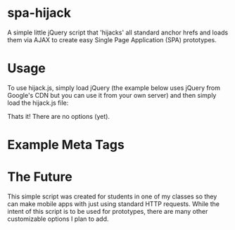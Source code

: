 spa-hijack
==========

A simple little jQuery script that 'hijacks' all standard anchor hrefs and loads them via AJAX to create easy Single Page Application (SPA) prototypes.


Usage
==========

To use hijack.js, simply load jQuery (the example below uses jQuery from Google's CDN but you can use it from your own server) and then simply load the hijack.js file:
<script src="http://ajax.googleapis.com/ajax/libs/jquery/1.9.1/jquery.min.js"></script>
<script src="hijack.js"></script>

Thats it! There are no options (yet).


Example Meta Tags
==========

<meta name="viewport" content="initial-scale=1, maximum-scale=1, user-scalable=no, width=device-width">
<meta name="viewport" content="initial-scale=1, maximum-scale=1, user-scalable=no" media="(device-height: 568px)">
<meta name="apple-mobile-web-app-capable" content="yes" />
<meta name="apple-mobile-web-app-status-bar-style" content="black" />


The Future
==========

This simple script was created for students in one of my classes so they can make mobile apps with just using standard HTTP requests. While the intent of this script is to be used for prototypes, there are many other customizable options I plan to add. 